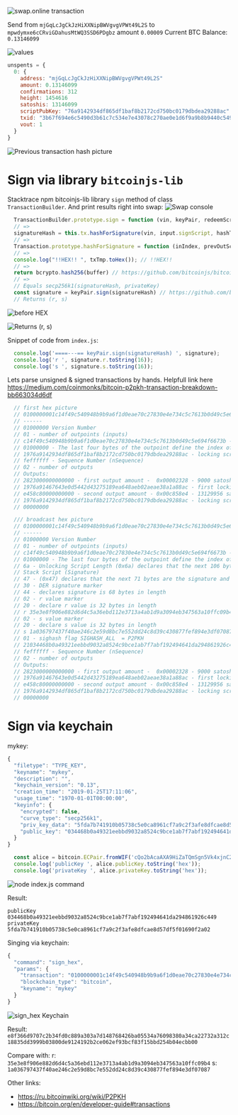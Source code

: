  
![swap.online transaction](https://raw.githubusercontent.com/cypherpunk99/bitcoinTx/master/swapStart.png)

Send from `mjGqLcJgCkJzHiXXNipBWVgvgVPWt49L2S` to `mpwdymxe6cCRviGDahusMtWQ3SSD6PDgbz` amount `0.00009`
Current BTC Balance: `0.13146099`

![values](https://raw.githubusercontent.com/cypherpunk99/bitcoinTx/master/values.png)

```javascript
unspents = {
  0: {
    address: "mjGqLcJgCkJzHiXXNipBWVgvgVPWt49L2S"
    amount: 0.13146099
    confirmations: 312
    height: 1454616
    satoshis: 13146099
    scriptPubKey: "76a9142934df865df1baf8b2172cd750bc0179dbdea29288ac" // or locking script for mjGqLcJgCkJzHiXXNipBWVgvgVPWt49L2S
    txid: "3b67f694e6c5490d3b61c7c534e7e43078c270ae0e1d6f9a9b8b9440c5494fc1" // previous transaction hash 
    vout: 1
  }
}
```

![Previous transaction hash picture](https://raw.githubusercontent.com/cypherpunk99/bitcoinTx/master/prevTransactionHash.png)


# Sign via library `bitcoinjs-lib`

Stacktrace npm bitcoinjs-lib library `sign` method of class `TransactionBuilder`. And print results right into swap:
![Swap console](https://raw.githubusercontent.com/cypherpunk99/bitcoinTx/master/consoleSwap.png)


```javascript
  TransactionBuilder.prototype.sign = function (vin, keyPair, redeemScript, hashType, witnessValue, witnessScript) { // https://github.com/bitcoinjs/bitcoinjs-lib/blob/46c1991efacbe97b3d846fcd2763b5a23b3308d5/src/transaction_builder.js#L642
  // =>
  signatureHash = this.tx.hashForSignature(vin, input.signScript, hashType) // https://github.com/bitcoinjs/bitcoinjs-lib/blob/46c1991efacbe97b3d846fcd2763b5a23b3308d5/src/transaction_builder.js#L682
  // =>
  Transaction.prototype.hashForSignature = function (inIndex, prevOutScript, hashType) { // https://github.com/bitcoinjs/bitcoinjs-lib/blob/46c1991efacbe97b3d846fcd2763b5a23b3308d5/src/transaction.js#L254
  // => 
  console.log("!!HEX!! ", txTmp.toHex()); // !!HEX!!
  // => 
  return bcrypto.hash256(buffer) // https://github.com/bitcoinjs/bitcoinjs-lib/blob/46c1991efacbe97b3d846fcd2763b5a23b3308d5/src/transaction.js#L316
  // =>
  // Equals secp256k1(signatureHash, privateKey)
  const signature = keyPair.sign(signatureHash) // https://github.com/bitcoinjs/bitcoinjs-lib/blob/46c1991efacbe97b3d846fcd2763b5a23b3308d5/src/transaction_builder.js#L695
  // Returns (r, s)  
```
![before HEX](https://raw.githubusercontent.com/cypherpunk99/bitcoinTx/master/beforeHex.png)

![Returns (r, s)](https://raw.githubusercontent.com/cypherpunk99/bitcoinTx/master/rsSegp.png)



Snippet of code from `index.js`:

```javascript
  console.log('====---== keyPair.sign(signatureHash) ', signature);
  console.log('r ', signature.r.toString(16));
  console.log('s ', signature.s.toString(16));
```

Lets parse unsigned & signed transactions by hands. Helpfull link here
https://medium.com/coinmonks/bitcoin-p2pkh-transaction-breakdown-bb663034d6df

```javascript
  // first hex picture
  // 0100000001c14f49c540948b9b9a6f1d0eae70c27830e4e734c5c7613b0d49c5e694f6673b010000001976a9142934df865df1baf8b2172cd750bc0179dbdea29288acfeffffff0228230000000000001976a91467643e0d5442d43275189ea648aeb02aeae38a1a88ace458c800000000001976a9142934df865df1baf8b2172cd750bc0179dbdea29288ac00000000
  // ------
  // 01000000 Version Number
  // 01 - number of outpoints (inputs)
  // c14f49c540948b9b9a6f1d0eae70c27830e4e734c5c7613b0d49c5e694f6673b - previous transaction hash in little endian format.
  // 01000000 - The last four bytes of the outpoint define the index of which UTXO of the previous transaction is being consumed.
  // 1976a9142934df865df1baf8b2172cd750bc0179dbdea29288ac - locking script for mjGqLcJgCkJzHiXXNipBWVgvgVPWt49L2S
  // feffffff - Sequence Number (nSequence)
  // 02 - number of outputs
  // Outputs:
  // 2823000000000000 - first output amount -  0x00002328 - 9000 satoshi
  // 1976a91467643e0d5442d43275189ea648aeb02aeae38a1a88ac - first locking script
  // e458c80000000000 - second output amount - 0x00c858e4 - 13129956 satoshi
  // 1976a9142934df865df1baf8b2172cd750bc0179dbdea29288ac - locking script or scriptPubKey for mjGqLcJgCkJzHiXXNipBWVgvgVPWt49L2S
  // 00000000

  /// broadcast hex picture 
  // 0100000001c14f49c540948b9b9a6f1d0eae70c27830e4e734c5c7613b0d49c5e694f6673b010000006a473044022035e3e8f906e882d6d4c5a36ebd112e3713a4ab1d9a3094eb347563a10ffc09b402201a036797437f40ae246c2e59d8bc7e552dd24c8d39c430877fef894e3df070870121034468b0a49321eebbd9032a8524c9bce1ab7f7abf192494641da294861926c449feffffff0228230000000000001976a91467643e0d5442d43275189ea648aeb02aeae38a1a88ace458c800000000001976a9142934df865df1baf8b2172cd750bc0179dbdea29288ac00000000
  // ------
  // 01000000 Version Number   
  // 01 - number of outpoints (inputs)
  // c14f49c540948b9b9a6f1d0eae70c27830e4e734c5c7613b0d49c5e694f6673b - 3b67f694e6c5490d3b61c7c534e7e43078c270ae0e1d6f9a9b8b9440c5494fc1 - previous transaction hash 
  // 01000000 - The last four bytes of the outpoint define the index of which UTXO of the previous transaction is being consumed.
  // 6a - Unlocking Script Length (0x6a) declares that the next 106 bytes are pushed to the stack 
  // Stack Script (Signature)
  // 47 - (0x47) declares that the next 71 bytes are the signature and sighash
  // 30 - DER signature marker
  // 44 - declares signature is 68 bytes in length
  // 02 - r value marker
  // 20 - declare r value is 32 bytes in length
  // r 35e3e8f906e882d6d4c5a36ebd112e3713a4ab1d9a3094eb347563a10ffc09b4  --------> NEW
  // 02 - s value marker
  // 20 - declare s value is 32 bytes in length
  // s 1a036797437f40ae246c2e59d8bc7e552dd24c8d39c430877fef894e3df07087  --------> NEW
  // 01 - sighash flag SIGHASH_ALL  = P2PKH
  // 21034468b0a49321eebbd9032a8524c9bce1ab7f7abf192494641da294861926c449 - Redeem Script --------> NEW
  // feffffff - Sequence Number (nSequence)
  // 02 - number of outputs
  // Outputs:
  // 2823000000000000 - first output amount -  0x00002328 - 9000 satoshi
  // 1976a91467643e0d5442d43275189ea648aeb02aeae38a1a88ac - first locking script
  // e458c80000000000 - second output amount - 0x00c858e4 - 13129956 satoshi
  // 1976a9142934df865df1baf8b2172cd750bc0179dbdea29288ac - locking script for mjGqLcJgCkJzHiXXNipBWVgvgVPWt49L2S
  // 00000000

```

# Sign via keychain

mykey:
```javascript
{
  "filetype": "TYPE_KEY",
  "keyname": "mykey",
  "description": "",
  "keychain_version": "0.13",
  "creation_time": "2019-01-25T17:11:06",
  "usage_time": "1970-01-01T00:00:00",
  "keyinfo": {
    "encrypted": false,
    "curve_type": "secp256k1",
    "priv_key_data": "5fda7b741910b05738c5e0ca8961cf7a9c2f3afe8dfcae8d57df5f01690f2a02",
    "public_key": "034468b0a49321eebbd9032a8524c9bce1ab7f7abf192494641da294861926c449"
  }
}
```

```javascript
  const alice = bitcoin.ECPair.fromWIF('cQo2bAcaAXA9HiZaTQmSgn5Vk4xjnC2xRzSnNcXHT4JnetMCsiJ6', bitcoin.networks.testnet)
  console.log('publicKey ', alice.publicKey.toString('hex'));
  console.log('privateKey ', alice.privateKey.toString('hex'));
```



![node index.js command](https://raw.githubusercontent.com/cypherpunk99/bitcoinTx/master/nodeIndex.png)


Result:

```
publicKey  034468b0a49321eebbd9032a8524c9bce1ab7f7abf192494641da294861926c449
privateKey  5fda7b741910b05738c5e0ca8961cf7a9c2f3afe8dfcae8d57df5f01690f2a02
```

Singing via keychain:

```javascript
{
  "command": "sign_hex",
  "params": {
    "transaction": "0100000001c14f49c540948b9b9a6f1d0eae70c27830e4e734c5c7613b0d49c5e694f6673b010000001976a9142934df865df1baf8b2172cd750bc0179dbdea29288acfeffffff0228230000000000001976a91467643e0d5442d43275189ea648aeb02aeae38a1a88ace458c800000000001976a9142934df865df1baf8b2172cd750bc0179dbdea29288ac00000000",
    "blockchain_type": "bitcoin",
    "keyname": "mykey"
  }
}
```

![sign_hex Keychain](https://raw.githubusercontent.com/cypherpunk99/bitcoinTx/master/signHexKeychain.png)



Result: `e8f366d9707c2b34fd0c889a303a7d148768426ba05534a76098380a34ca22732a312c18835dd3999b03800de9124192b2ce062ef93bcf83f15bbd254b04ecbb00`

Compare with:
r: `35e3e8f906e882d6d4c5a36ebd112e3713a4ab1d9a3094eb347563a10ffc09b4`
s: `1a036797437f40ae246c2e59d8bc7e552dd24c8d39c430877fef894e3df07087`
 

Other links:
 - https://ru.bitcoinwiki.org/wiki/P2PKH
 - https://bitcoin.org/en/developer-guide#transactions
